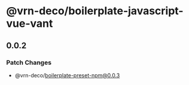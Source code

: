 # @vrn-deco/boilerplate-javascript-vue-vant

## 0.0.2
### Patch Changes

  - @vrn-deco/boilerplate-preset-npm@0.0.3

